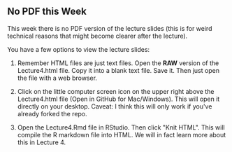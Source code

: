 ## No PDF this Week

This week there is no PDF version of the lecture slides (this is for weird technical reasons that might become clearer after the lecture).

You have a few options to view the lecture slides:

1. Remember HTML files are just text files. Open the **RAW** version of the Lecture4.html file. Copy it into a blank text file. Save it. Then just open the file with a web browser. 

2. Click on the little computer screen icon on the upper right above the Lecture4.html file (Open in GitHub for Mac/Windows). This will open it directly on your desktop. Caveat: I think this will only work if you've already forked the repo.

3. Open the Lecture4.Rmd file in RStudio. Then click "Knit HTML". This will compile the R markdown file into HTML. We will in fact learn more about this in Lecture 4.

